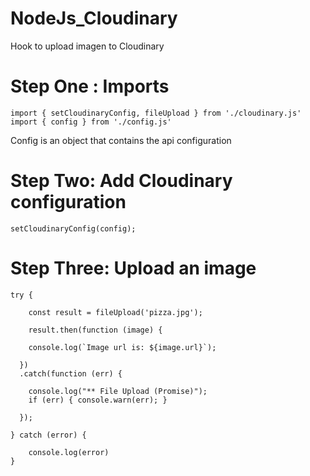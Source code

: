 # NodeJs_Cloudinary
Hook to upload imagen to Cloudinary

# Step One : Imports 

```
import { setCloudinaryConfig, fileUpload } from './cloudinary.js'
import { config } from './config.js'

```

Config is an object that contains the api configuration

# Step Two: Add Cloudinary configuration

```
setCloudinaryConfig(config);

```

# Step Three: Upload an image


```
try {

    const result = fileUpload('pizza.jpg');
   
    result.then(function (image) {
   
    console.log(`Image url is: ${image.url}`);

  })
  .catch(function (err) {
   
    console.log("** File Upload (Promise)");
    if (err) { console.warn(err); }

  });
    
} catch (error) {

    console.log(error)
}

```
